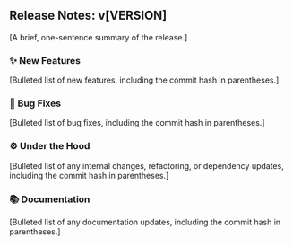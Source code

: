 ## Release Notes: v[VERSION]

[A brief, one-sentence summary of the release.]

### ✨ New Features

[Bulleted list of new features, including the commit hash in parentheses.]

### 🐛 Bug Fixes

[Bulleted list of bug fixes, including the commit hash in parentheses.]

### ⚙️ Under the Hood

[Bulleted list of any internal changes, refactoring, or dependency updates, including the commit hash in parentheses.]

### 📚 Documentation

[Bulleted list of any documentation updates, including the commit hash in parentheses.]

<!-- This file was initially generated by the AI agent gemini-2.5-pro to help other agents understand the project. -->
